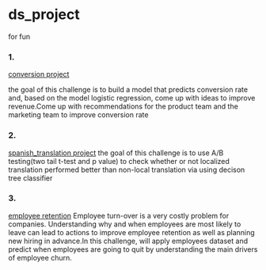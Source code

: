 # ds_project
for fun


### 1.
[conversion project](https://github.com/Libby007/ds_project/blob/main/conversion.ipynb)

the goal of this challenge is to build a model that predicts conversion rate and, based on the model logistic regression, come up with ideas to improve revenue.Come up with recommendations for the product team and the marketing team to improve conversion rate

### 2. 
[spanish_translation project](https://github.com/Libby007/ds_project/blob/main/spanish_translation.ipynb)
the goal of this challenge is to use A/B testing(two tail t-test and p value) to check whether or not localized translation performed better than non-local translation via using decison tree classifier

### 3.
[employee retention](https://github.com/Libby007/ds_project/blob/main/employee_retention.ipynb)
Employee turn-over is a very costly problem for companies. Understanding why and when employees are most likely to leave can lead to actions to improve employee retention as well as planning new hiring in advance.In this challenge, will apply employees dataset and predict when employees are going to quit by understanding the main drivers of employee churn.
